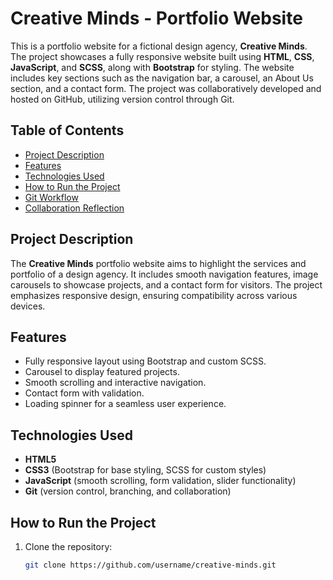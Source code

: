 # Creative Minds - Portfolio Website

This is a portfolio website for a fictional design agency, **Creative Minds**. The project showcases a fully responsive website built using **HTML**, **CSS**, **JavaScript**, and **SCSS**, along with **Bootstrap** for styling. The website includes key sections such as the navigation bar, a carousel, an About Us section, and a contact form. The project was collaboratively developed and hosted on GitHub, utilizing version control through Git.

## Table of Contents
- [Project Description](#project-description)
- [Features](#features)
- [Technologies Used](#technologies-used)
- [How to Run the Project](#how-to-run-the-project)
- [Git Workflow](#git-workflow)
- [Collaboration Reflection](#collaboration-reflection)

## Project Description

The **Creative Minds** portfolio website aims to highlight the services and portfolio of a design agency. It includes smooth navigation features, image carousels to showcase projects, and a contact form for visitors. The project emphasizes responsive design, ensuring compatibility across various devices. 

## Features
- Fully responsive layout using Bootstrap and custom SCSS.
- Carousel to display featured projects.
- Smooth scrolling and interactive navigation.
- Contact form with validation.
- Loading spinner for a seamless user experience.

## Technologies Used
- **HTML5**
- **CSS3** (Bootstrap for base styling, SCSS for custom styles)
- **JavaScript** (smooth scrolling, form validation, slider functionality)
- **Git** (version control, branching, and collaboration)

## How to Run the Project
1. Clone the repository:
   ```bash
   git clone https://github.com/username/creative-minds.git
